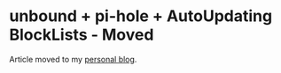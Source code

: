 # unbound + pi-hole + AutoUpdating BlockLists - Moved
Article moved to my [personal blog](https://www.nilsstreedain.com/blog/2021/05/17/setting-up-pi-hole-with-unbound).
